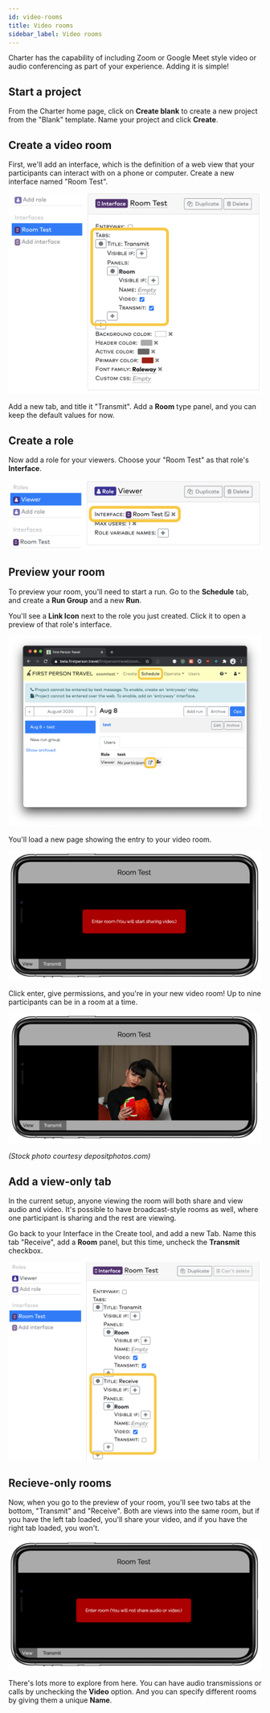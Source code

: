 ```yaml
---
id: video-rooms
title: Video rooms
sidebar_label: Video rooms
---
```


Charter has the capability of including Zoom or Google Meet style video or audio conferencing as part of your experience. Adding it is simple!

## Start a project

From the Charter home page, click on **Create blank** to create a new project from the "Blank" template. Name your project and click **Create**.

## Create a video room

First, we'll add an interface, which is the definition of a web view that your participants can interact with on a phone or computer. Create a new interface named "Room Test".

![Add a new interface](/img/tutorials/video-rooms/1-room.png)

Add a new tab, and title it "Transmit". Add a **Room** type panel, and you can keep the default values for now.

## Create a role

Now add a role for your viewers. Choose your "Room Test" as that role's **Interface**.

![Add a new role](/img/tutorials/video-rooms/2-role.png)

## Preview your room

To preview your room, you'll need to start a run. Go to the **Schedule** tab, and create a **Run Group** and a new **Run**.

You'll see a **Link Icon** next to the role you just created. Click it to open a preview of that role's interface.

![Start a run](/img/tutorials/video-rooms/3-schedule.png)

You'll load a new page showing the entry to your video room.

![Room entry](/img/tutorials/video-rooms/4-room.png)

Click enter, give permissions, and you're in your new video room! Up to nine participants can be in a room at a time.

![Room entry](/img/tutorials/video-rooms/5-room.png)

*(Stock photo courtesy depositphotos.com)*

## Add a view-only tab

In the current setup, anyone viewing the room will both share and view audio and video. It's possible to have broadcast-style rooms as well, where one participant is sharing and the rest are viewing.

Go back to your Interface in the Create tool, and add a new Tab. Name this tab "Receive", add a **Room** panel, but this time, uncheck the **Transmit** checkbox.

![Room entry](/img/tutorials/video-rooms/6-interface.png)

## Recieve-only rooms

Now, when you go to the preview of your room, you'll see two tabs at the bottom, "Transmit" and "Receive". Both are views into the same room, but if you have the left tab loaded, you'll share your video, and if you have the right tab loaded, you won't.

![Room entry](/img/tutorials/video-rooms/7-receive.png)

There's lots more to explore from here. You can have audio transmissions or calls by unchecking the **Video** option. And you can specify different rooms by giving them a unique **Name**.